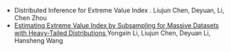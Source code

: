 * Distributed Inference for Extreme Value Index .  Liujun Chen, Deyuan, Li, Chen Zhou
* [Estimating Extreme Value Index by Subsampling for Massive Datasets with Heavy-Tailed
  Distributions ](https://arxiv.org/abs/2007.02037)  Yongxin Li, Liujun Chen, Deyuan Li, Hansheng Wang

